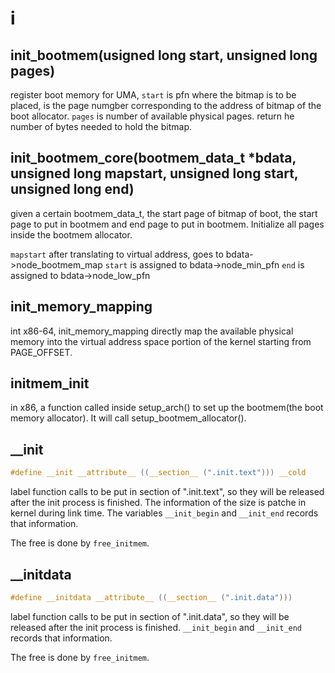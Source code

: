 # i

## init_bootmem(usigned long start, unsigned long pages)
register boot memory for UMA, `start` is pfn where the bitmap is to be placed, is the page numgber corresponding to the address of bitmap of the boot allocator.  `pages` is number of available physical pages.
return he number of bytes needed to hold the bitmap.

## init_bootmem_core(bootmem_data_t *bdata, unsigned long mapstart, unsigned long start, unsigned long end)
given a certain bootmem_data_t, the start page of bitmap of boot, the start page to put in bootmem and end page to put in bootmem. Initialize all pages inside the bootmem allocator.

`mapstart` after translating to virtual address, goes to bdata->node_bootmem_map
`start` is assigned to bdata->node_min_pfn
`end` is assigned to bdata->node_low_pfn



## init_memory_mapping
int x86-64, init_memory_mapping directly map the available physical memory into the virtual address space portion of the kernel starting from PAGE_OFFSET.

## initmem_init
in x86, a function called inside setup_arch() to set up the bootmem(the boot memory allocator). It will call setup_bootmem_allocator().

## __init 
```c
#define __init __attribute__ ((__section__ (".init.text"))) __cold
```
label function calls to be put in section of ".init.text", so they will be released after the init process is finished.
The information of the size is patche in kernel during link time. The variables `__init_begin` and `__init_end` records that information.

The free is done by `free_initmem`.

## __initdata
```c
#define __initdata __attribute__ ((__section__ (".init.data")))
```
label function calls to be put in section of ".init.data", so they will be released after the init process is finished.
`__init_begin` and `__init_end` records that information.

The free is done by `free_initmem`.